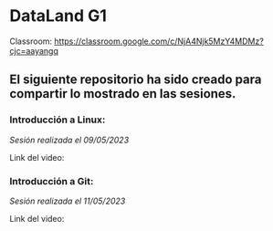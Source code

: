 # DataLand G1
Classroom: https://classroom.google.com/c/NjA4Njk5MzY4MDMz?cjc=aayangq
## El siguiente repositorio ha sido creado para compartir lo mostrado en las sesiones.
### Introducción a Linux:
*Sesión realizada el 09/05/2023*

Link del video: <insertar video sesion1>

### Introducción a Git:
*Sesión realizada el 11/05/2023*

Link del video: <insertar video sesion2>
